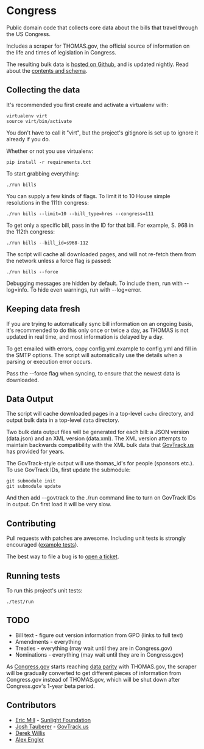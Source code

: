 Congress
========

Public domain code that collects core data about the bills that travel through the US Congress.

Includes a scraper for THOMAS.gov, the official source of information on the life and times of legislation in Congress.

The resulting bulk data is [hosted on Github](https://github.com/unitedstates/congress/downloads), and is updated nightly. Read about the [contents and schema](https://github.com/unitedstates/congress/wiki).


Collecting the data
-------------------

It's recommended you first create and activate a virtualenv with:

    virtualenv virt
    source virt/bin/activate

You don't have to call it "virt", but the project's gitignore is set up to ignore it already if you do.

Whether or not you use virtualenv:

    pip install -r requirements.txt

To start grabbing everything:

    ./run bills

You can supply a few kinds of flags. To limit it to 10 House simple resolutions in the 111th congress:

    ./run bills --limit=10 --bill_type=hres --congress=111

To get only a specific bill, pass in the ID for that bill. For example, S. 968 in the 112th congress:

    ./run bills --bill_id=s968-112

The script will cache all downloaded pages, and will not re-fetch them from the network unless a force flag is passed:

    ./run bills --force

Debugging messages are hidden by default. To include them, run with --log=info. To hide even warnings, run with --log=error.

Keeping data fresh
-------------------

If you are trying to automatically sync bill information on an ongoing basis, it's recommended to do this only once or twice a day, as THOMAS is not updated in real time, and most information is delayed by a day.

To get emailed with errors, copy config.yml.example to config.yml and fill in the SMTP options. The script will automatically use the details when a parsing or execution error occurs.

Pass the --force flag when syncing, to ensure that the newest data is downloaded.


Data Output
-----------

The script will cache downloaded pages in a top-level `cache` directory, and output bulk data in a top-level `data` directory.

Two bulk data output files will be generated for each bill: a JSON version (data.json) and an XML version (data.xml). The XML version attempts to maintain backwards compatibility with the XML bulk data that [GovTrack.us](http://govtrack.us) has provided for years.

The GovTrack-style output will use thomas_id's for people (sponsors etc.). To use GovTrack IDs, first update the submodule:

	git submodule init
	git submodule update

And then add --govtrack to the ./run command line to turn on GovTrack IDs in output. On first load it will be very slow.


Contributing
------------

Pull requests with patches are awesome. Including unit tests is strongly encouraged ([example tests](https://github.com/unitedstates/congress/blob/master/test/test_bill_actions.py)).

The best way to file a bug is to [open a ticket](https://github.com/unitedstates/congress/issues).


Running tests
-------------

To run this project's unit tests:

    ./test/run


TODO
----

* Bill text - figure out version information from GPO (links to full text)
* Amendments - everything
* Treaties - everything (may wait until they are in Congress.gov)
* Nominations - everything (may wait until they are in Congress.gov)

As [Congress.gov](http://beta.congress.gov) starts reaching [data parity](http://beta.congress.gov/help/coverage-dates/) with THOMAS.gov, the scraper will be gradually converted to get different pieces of information from Congress.gov instead of THOMAS.gov, which will be shut down after Congress.gov's 1-year beta period.


Contributors
-----

* [Eric Mill](http://github.com/konklone) - [Sunlight Foundation](http://sunlightfoundation.com)
* [Josh Tauberer](http://github.com/tauberer) - [GovTrack.us](http://govtrack.us)
* [Derek Willis](http://github.com/dwillis)
* [Alex Engler](http://github.com/AlexEngler)